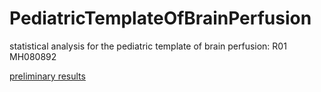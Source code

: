 PediatricTemplateOfBrainPerfusion
=================================

statistical analysis for the pediatric template of brain perfusion: R01 MH080892


[preliminary results](https://rawgithub.com/stnava/PediatricTemplateOfBrainPerfusion/master/results.html)
